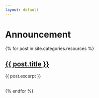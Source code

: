 ```yaml
---
layout: default
---
```


# Announcement

<div id="posts">
  {% for post in site.categories.resources %}
    <a href="{{ site.url }}{{ post.url }}"><h2>{{ post.title }}</h2></a>
    <p> {{ post.excerpt }} </p>
    <br>
  {% endfor %}

</div> <!-- End Posts -->
